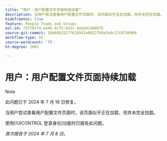 ```yaml
---
title: “用户：用户配置文件页面持续加载”
description: 当用户尝试查看用户配置文件页面时，该页面似乎正在加载，但并未完全加载。
hidefromtoc: true
feature: People Teams and Groups
exl-id: fd7787f4-e446-4cf5-843c-deb2d1468975
source-git-commit: 18d44b25277610942a68227b9a3a9c17c874b966
workflow-type: ht
source-wordcount: '75'
ht-degree: 100%

---
```


# 用户：用户配置文件页面持续加载

>[!NOTE]
>
>此问题已于 2024 年 7 月 18 日修复。

当用户尝试查看用户配置文件页面时，该页面似乎正在加载，但并未完全加载。

使用[!UICONTROL 登录身份]功能时已报告此问题。

_首次报告于 2024 年 7 月 8 日。_
